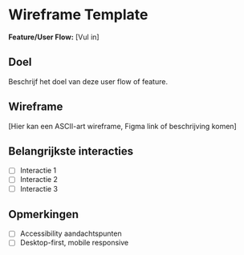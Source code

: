 # Wireframe Template

**Feature/User Flow:** [Vul in]

## Doel
Beschrijf het doel van deze user flow of feature.

## Wireframe
[Hier kan een ASCII-art wireframe, Figma link of beschrijving komen]

## Belangrijkste interacties
- [ ] Interactie 1
- [ ] Interactie 2
- [ ] Interactie 3

## Opmerkingen
- [ ] Accessibility aandachtspunten
- [ ] Desktop-first, mobile responsive
